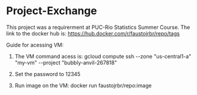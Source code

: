 # Project-Exchange


This project was a requirerment at PUC-Rio Statistics Summer Course. 
The link to the docker hub is: https://hub.docker.com/r/faustojrbr/repo/tags


Guide for acessing VM:

1) The VM command acess is:
gcloud compute ssh --zone "us-central1-a" "my-vm"  --project "bubbly-anvil-267818"

2) Set the password to 12345
3) Run image on the VM: docker run faustojrbr/repo:image




